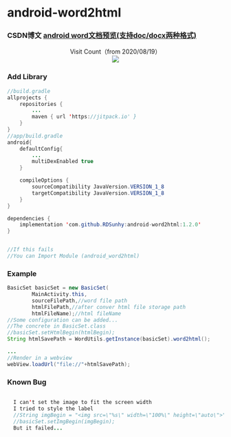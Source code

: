 # android-word2html

### CSDN博文  [android word文档预览(支持doc/docx两种格式)](https://blog.csdn.net/qq_38356174/article/details/100915969)

<p align="center">
  Visit Count（from 2020/08/19）<br>
  <img src="https://profile-counter.glitch.me/razerdp-basepopup/count.svg" />
</p>

### Add Library
```Java
//build.gradle
allprojects {
    repositories {
        ...
	    maven { url 'https://jitpack.io' }
    }
}
//app/build.gradle
android{
    defaultConfig{
        ...
        multiDexEnabled true
    }

    compileOptions {
        sourceCompatibility JavaVersion.VERSION_1_8
        targetCompatibility JavaVersion.VERSION_1_8
    }
}

dependencies {
    implementation 'com.github.RDSunhy:android-word2html:1.2.0'
}


//If this fails
//You can Import Module (android_word2html)

```
### Example
```Java
BasicSet basicSet = new BasicSet(
        MainActivity.this,
        sourceFilePath,//word file path
        htmlFilePath,//after conver html file storage path
        htmlFileName);//html fileName
//Some configuration can be added...
//The concrete in BasicSet.class
//basicSet.setHtmlBegin(htmlBegin);
String htmlSavePath = WordUtils.getInstance(basicSet).word2html();

...
//Render in a webview
webView.loadUrl("file://"+htmlSavePath);

```

### Known Bug
```Java

  I can't set the image to fit the screen width
  I tried to style the label
  //String imgBegin = "<img src=\"%s\" width=\"100%\" height=\"auto\">";
  //basicSet.setImgBegin(imgBegin);
  But it failed...

```
